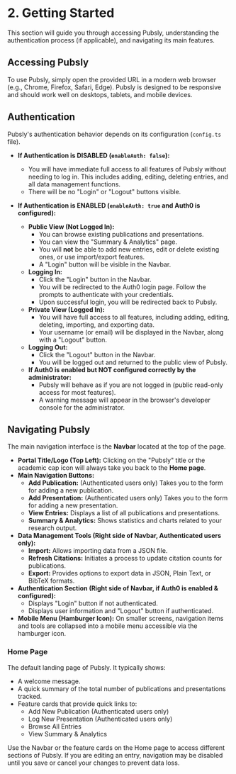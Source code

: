 # 2. Getting Started

This section will guide you through accessing Pubsly, understanding the authentication process (if applicable), and navigating its main features.

## Accessing Pubsly

To use Pubsly, simply open the provided URL in a modern web browser (e.g., Chrome, Firefox, Safari, Edge). Pubsly is designed to be responsive and should work well on desktops, tablets, and mobile devices.

## Authentication

Pubsly's authentication behavior depends on its configuration (`config.ts` file).

*   **If Authentication is DISABLED (`enableAuth: false`):**
    *   You will have immediate full access to all features of Pubsly without needing to log in. This includes adding, editing, deleting entries, and all data management functions.
    *   There will be no "Login" or "Logout" buttons visible.

*   **If Authentication is ENABLED (`enableAuth: true` and Auth0 is configured):**
    *   **Public View (Not Logged In):**
        *   You can browse existing publications and presentations.
        *   You can view the "Summary & Analytics" page.
        *   You will **not** be able to add new entries, edit or delete existing ones, or use import/export features.
        *   A "Login" button will be visible in the Navbar.
    *   **Logging In:**
        *   Click the "Login" button in the Navbar.
        *   You will be redirected to the Auth0 login page. Follow the prompts to authenticate with your credentials.
        *   Upon successful login, you will be redirected back to Pubsly.
    *   **Private View (Logged In):**
        *   You will have full access to all features, including adding, editing, deleting, importing, and exporting data.
        *   Your username (or email) will be displayed in the Navbar, along with a "Logout" button.
    *   **Logging Out:**
        *   Click the "Logout" button in the Navbar.
        *   You will be logged out and returned to the public view of Pubsly.
    *   **If Auth0 is enabled but NOT configured correctly by the administrator:**
        *   Pubsly will behave as if you are not logged in (public read-only access for most features).
        *   A warning message will appear in the browser's developer console for the administrator.

## Navigating Pubsly

The main navigation interface is the **Navbar** located at the top of the page.

*   **Portal Title/Logo (Top Left):** Clicking on the "Pubsly" title or the academic cap icon will always take you back to the **Home page**.
*   **Main Navigation Buttons:**
    *   **Add Publication:** (Authenticated users only) Takes you to the form for adding a new publication.
    *   **Add Presentation:** (Authenticated users only) Takes you to the form for adding a new presentation.
    *   **View Entries:** Displays a list of all publications and presentations.
    *   **Summary & Analytics:** Shows statistics and charts related to your research output.
*   **Data Management Tools (Right side of Navbar, Authenticated users only):**
    *   **Import:** Allows importing data from a JSON file.
    *   **Refresh Citations:** Initiates a process to update citation counts for publications.
    *   **Export:** Provides options to export data in JSON, Plain Text, or BibTeX formats.
*   **Authentication Section (Right side of Navbar, if Auth0 is enabled & configured):**
    *   Displays "Login" button if not authenticated.
    *   Displays user information and "Logout" button if authenticated.
*   **Mobile Menu (Hamburger Icon):** On smaller screens, navigation items and tools are collapsed into a mobile menu accessible via the hamburger icon.

### Home Page

The default landing page of Pubsly. It typically shows:
*   A welcome message.
*   A quick summary of the total number of publications and presentations tracked.
*   Feature cards that provide quick links to:
    *   Add New Publication (Authenticated users only)
    *   Log New Presentation (Authenticated users only)
    *   Browse All Entries
    *   View Summary & Analytics

Use the Navbar or the feature cards on the Home page to access different sections of Pubsly. If you are editing an entry, navigation may be disabled until you save or cancel your changes to prevent data loss.
